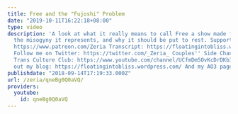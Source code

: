 ```yaml
---
title: Free and the "Fujoshi" Problem
date: "2019-10-11T16:22:18+08:00"
type: video
description: 'A look at what it really means to call Free a show made for fujoshi,
  the misogyny it represents, and why it should be put to rest. Support me on Patreon:
  https://www.patreon.com/Zeria Transcript: https://floatingintobliss.wordpress.com/2018/09/14/script-free-and-the-fujoshi-problem/
  Follow me on Twitter: https://twitter.com/_Zeria_ Couples'' Side Channel: https://www.youtube.com/channel/UC9mvbU-HNjLzYqx8ZiHsdBw
  Trans Culture Club: https://www.youtube.com/channel/UCfmDm5OvKcDrDKb3F8sxVrw Check
  out my blog: https://floatingintobliss.wordpress.com/ And my AO3 page: https://archiveofourown.org/users/Zeria/works'
publishdate: "2018-09-14T17:19:33.000Z"
url: /zeria/qneBg0Q0aVQ/
providers:
  youtube:
    id: qneBg0Q0aVQ
---
```


